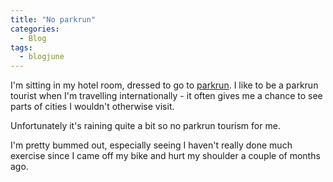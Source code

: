 ```yaml
---
title: "No parkrun"
categories:
  - Blog
tags:
  - blogjune
---
```


I'm sitting in my hotel room, dressed to go to [parkrun](https://www.parkrun.com/). I like to
be a parkrun tourist when I'm travelling internationally - it often gives me a chance to see
parts of cities I wouldn't otherwise visit.

Unfortunately it's raining quite a bit so no parkrun tourism for me.

I'm pretty bummed out, especially seeing I haven't really done much exercise since I came off my
bike and hurt my shoulder a couple of months ago.